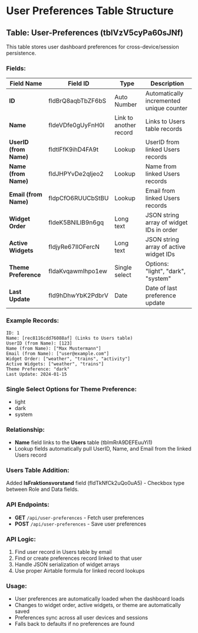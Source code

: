 # User Preferences Table Structure

## Table: User-Preferences (tblVzV5cyPa60sJNf)

This table stores user dashboard preferences for cross-device/session persistence.

### Fields:

| Field Name | Field ID | Type | Description |
|------------|----------|------|-------------|
| **ID** | fldBrQ8aqbTbZF6bS | Auto Number | Automatically incremented unique counter |
| **Name** | fldeVDfe0gUyFnH0l | Link to another record | Links to Users table records |
| **UserID (from Name)** | fldtlFfK9ihD4FA9t | Lookup | UserID from linked Users records |
| **Name (from Name)** | fldJHPYvDe2qIjeo2 | Lookup | Name from linked Users records |
| **Email (from Name)** | fldpCfO6RUUCbStBU | Lookup | Email from linked Users records |
| **Widget Order** | fldeK5BNlLlB9n6gq | Long text | JSON string array of widget IDs in order |
| **Active Widgets** | fldjyRe67IlOFercN | Long text | JSON string array of active widget IDs |
| **Theme Preference** | fldaKvqawmIhpo1ew | Single select | Options: "light", "dark", "system" |
| **Last Update** | fld9hDhwYbK2PdbrV | Date | Date of last preference update |

### Example Records:

```
ID: 1
Name: [rec8116cdd76088af] (Links to Users table)
UserID (from Name): [123]
Name (from Name): ["Max Mustermann"]
Email (from Name): ["user@example.com"]
Widget Order: ["weather", "trains", "activity"]
Active Widgets: ["weather", "trains"]
Theme Preference: "dark"
Last Update: 2024-01-15
```

### Single Select Options for Theme Preference:
- light
- dark
- system

### Relationship:
- **Name** field links to the **Users** table (tblmRrA9DEFEuuYi1)
- Lookup fields automatically pull UserID, Name, and Email from the linked Users record

### Users Table Addition:
Added **IsFraktionsvorstand** field (fldTkNfCk2uQo0uA5) - Checkbox type between Role and Data fields.

### API Endpoints:

- **GET** `/api/user-preferences` - Fetch user preferences
- **POST** `/api/user-preferences` - Save user preferences

### API Logic:
1. Find user record in Users table by email
2. Find or create preferences record linked to that user
3. Handle JSON serialization of widget arrays
4. Use proper Airtable formula for linked record lookups

### Usage:
- User preferences are automatically loaded when the dashboard loads
- Changes to widget order, active widgets, or theme are automatically saved
- Preferences sync across all user devices and sessions
- Falls back to defaults if no preferences are found 